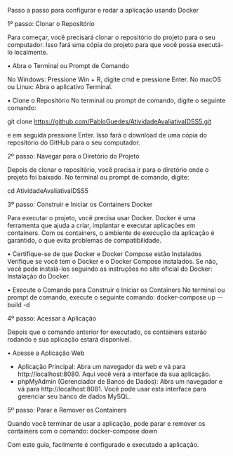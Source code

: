 Passo a passo para configurar e rodar a aplicação usando Docker

1º passo: Clonar o Repositório

Para começar, você precisará clonar o repositório do projeto para o seu computador. Isso fará uma cópia do projeto para que você possa executá-lo localmente.

• Abra o Terminal ou Prompt de Comando

No Windows: Pressione Win + R, digite cmd e pressione Enter.
No macOS ou Linux: Abra o aplicativo Terminal.

• Clone o Repositório
No terminal ou prompt de comando, digite o seguinte comando: 

git clone https://github.com/PabloGuedes/AtividadeAvaliativaIDSS5.git

e em seguida pressione Enter. Isso fará o download de uma cópia do repositório do GitHub para o seu computador.

2º passo: Navegar para o Diretório do Projeto

Depois de clonar o repositório, você precisa ir para o diretório onde o projeto foi baixado. No terminal ou prompt de comando, digite:

cd AtividadeAvaliativaIDSS5

3º passo: Construir e Iniciar os Containers Docker

Para executar o projeto, você precisa usar Docker. Docker é uma ferramenta que ajuda a criar, implantar e executar aplicações em containers. Com os containers, o ambiente de execução da aplicação é garantido, o que evita problemas de compatibilidade.

• Certifique-se de que Docker e Docker Compose estão Instalados
Verifique se você tem o Docker e o Docker Compose instalados. Se não, você pode instalá-los seguindo as instruções no site oficial do Docker: Instalação do Docker.

• Execute o Comando para Construir e Iniciar os Containers
No terminal ou prompt de comando, execute o seguinte comando: docker-compose up --build -d

4º passo: Acessar a Aplicação
	
Depois que o comando anterior for executado, os containers estarão rodando e sua aplicação estará disponível.

• Acesse a Aplicação Web
- Aplicação Principal: Abra um navegador da web e vá para http://localhost:8080. Aqui você verá a interface da sua aplicação.
- phpMyAdmin (Gerenciador de Banco de Dados): Abra um navegador e vá para http://localhost:8081. Você pode usar esta interface para gerenciar seu banco de dados MySQL.

5º passo: Parar e Remover os Containers

Quando você terminar de usar a aplicação, pode parar e remover os containers com o comando: docker-compose down

Com este guia, facilmente é configurado e executado a aplicação.
